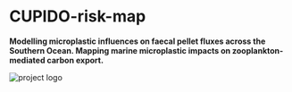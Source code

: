 # CUPIDO-risk-map
**Modelling microplastic influences on faecal pellet fluxes across the Southern Ocean. Mapping marine microplastic impacts on zooplankton-mediated carbon export.**

![project logo](misc/CUPIDO-logo.png)
